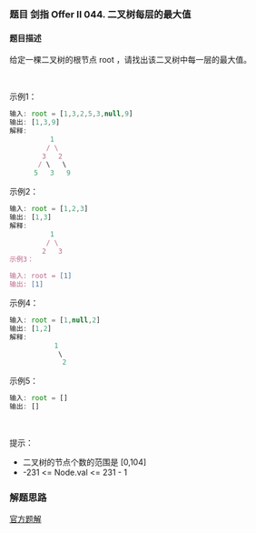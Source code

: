 ### 题目 剑指 Offer II 044. 二叉树每层的最大值
#### 题目描述
给定一棵二叉树的根节点 root ，请找出该二叉树中每一层的最大值。

 

示例1：

```js
输入: root = [1,3,2,5,3,null,9]
输出: [1,3,9]
解释:
          1
         / \
        3   2
       / \   \  
      5   3   9 
```
示例2：

```js
输入: root = [1,2,3]
输出: [1,3]
解释:
          1
         / \
        2   3
示例3：

输入: root = [1]
输出: [1]
```
示例4：

```js
输入: root = [1,null,2]
输出: [1,2]
解释:      
           1 
            \
             2     
```
示例5：

```js
输入: root = []
输出: []
```
 

提示：

- 二叉树的节点个数的范围是 [0,104]
- -231 <= Node.val <= 231 - 1

### 解题思路
[官方题解](https://leetcode.cn/problems/hPov7L/solution/er-cha-shu-mei-ceng-de-zui-da-zhi-by-lee-q4y2/)